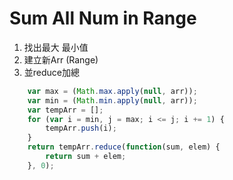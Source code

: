 # Sum All Num in Range

1. 找出最大 最小值
2. 建立新Arr (Range)
3. 並reduce加總

```js
    var max = (Math.max.apply(null, arr));
    var min = (Math.min.apply(null, arr));
    var tempArr = [];
    for (var i = min, j = max; i <= j; i += 1) {
        tempArr.push(i);
    }
    return tempArr.reduce(function(sum, elem) {
        return sum + elem;
    }, 0);
```